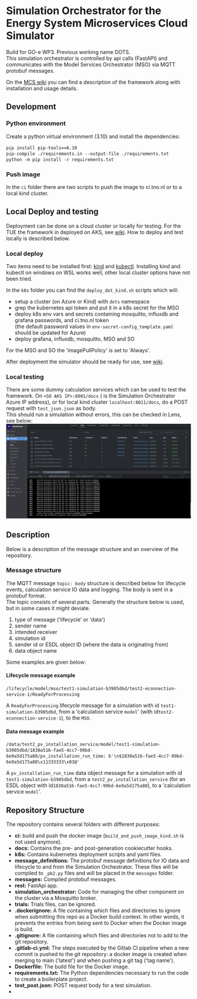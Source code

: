 # Simulation Orchestrator for the Energy System Microservices Cloud Simulator

Build for GO-e WP3. Previous working name DOTS.  
This simulation orchestrator is controlled by api calls (FastAPI) and communicates with the Model Services
Orchestrator (MSO) via MQTT protobuf messages.

On the [MCS wiki](https://ci.tno.nl/gitlab/groups/dots/-/wikis/home) you can find a description of the framework along
with installation and usage details.

## Development

### Python environment

Create a python virtual environment (3.10) and install the dependencies:

```console
pip install pip-tools==6.10
pip-compile ./requirements.in --output-file ./requirements.txt
python -m pip install -r requirements.txt
```

### Push image

In the `ci` folder there are two scripts to push the image to ci.tno.nl or to a local kind cluster.

## Local Deploy and testing

Deployment can be done on a cloud cluster or locally for testing.
For the TUE the framework in deployed on AKS, see
[wiki](https://ci.tno.nl/gitlab/groups/dots/-/wikis/home#installation).
How to deploy and test locally is described below.

### Local deploy

Two items need to be installed first: [kind](https://kind.sigs.k8s.io/) and
[kubectl](https://kubernetes.io/docs/tasks/tools/).
Installing kind and kubectl on windows on WSL works well, other local cluster options have not been tried.

In the `k8s` folder you can find the `deploy_dot_kind.sh` scripts which will:

- setup a cluster (on Azure or Kind) with `dots` namespace
- grep the kubernetes api token and put it in a k8s secret for the MSO
- deploy k8s env vars and secrets containing mosquitto, influxdb and grafana passwords, and ci.tno.nl token  
  (the default password values in `env-secret-config_template.yaml` should be updated for Azure)
- deploy grafana, influxdb, mosquitto, MSO and SO

For the MSO and SO the 'imagePullPolicy' is set to 'Always'.

After deployment the simulator should be ready for use, see
[wiki](https://ci.tno.nl/gitlab/groups/dots/-/wikis/home#usage-run-a-simulation).

### Local testing

There are some dummy calculation services which can be used to test the framework.
On `<SO AKS IP>:8001/docs` (<SO AKS IP> is the Simulation Orchestrator Azure IP address), or for local kind cluster
`localhost:8011/docs`, do a POST request with `test_json.json` as body.  
This should run a simulation without errors, this can be checked in Lens, see below:  
![docs/test_simulation_lens.png](docs/test_simulation_lens.png)

## Description

Below is a description of the message structure and an overview of the repository.

### Message structure

The MQTT message `topic: body` structure is described below for lifecycle events, calculation service IO data and
logging. The body is sent in a protobuf format.  
The topic consists of several parts. Generally the structure below is used, but in some cases it might deviate.

1. type of message ('lifecycle' or 'data')
2. sender name
3. intended receiver
4. simulation id
5. sender id or ESDL object ID (where the data is originating from)
6. data object name

Some examples are given below:

#### Lifecycle message example

```
/lifecycle/model/mso/test1-simulation-b3905dbd/test2-econnection-service-1/ReadyForProcessing
```  

A `ReadyForProcessing` lifecycle message for a simulation with id `test1-simulation-b3905dbd`, from a 'calculation
service `model`' (with id`test2-econnection-service-1`), to the `MSO`.

#### Data message example

```
/data/test2_pv_installation_service/model/test1-simulation-b3905dbd/1830a516-fae5-4cc7-99bd-6e9a5d175a80/pv_installation_run_time: b'\n$1830a516-fae5-4cc7-99bd-6e9a5d175a80\x11333333\x03@'
```

A `pv_installation_run_time` data object message for a simulation with id `test1-simulation-b3905dbd`, from a
`test2_pv_installation_service` (for an ESDL object with id`1830a516-fae5-4cc7-99bd-6e9a5d175a80`), to a 'calculation
service `model`'.

## Repository Structure

The repository contains several folders with different purposes:

- **ci:** build and push the docker image (`build_and_push_image_kind.sh` is not used anymore).
- **docs:** Contains the pre- and post-generation cookiecutter hooks.
- **k8s:** Contains kubernetes deployment scripts and yaml files.
- **message_definitions:** The protobuf message definitions for IO data and lifecycle
  to and from the Simulation Orchestrator. These files will be compiled to `_pb2.py` files and will be placed in the
  `messages` folder.
- **messages:** Compiled protobuf messages.
- **rest:** FastApi app.
- **simulation_orchestrator:** Code for managing the other component on the cluster via a Mosquitto broker.
- **trials:** Trials files, can be ignored.
- **.dockerignore:** A file containing which files and directories to ignore when submitting this repo as a Docker
  build context. In other words, it prevents the entries from being sent to Docker when the Docker image is build.
- **.gitignore:** A file containing which files and directories not to add to the git repository.
- **.gitlab-ci.yml:** The steps executed by the Gitlab CI pipeline when a new commit is pushed to the git repository:
  a docker image is created when merging to main ('latest') and when pushing a git tag ('tag name').
- **Dockerfile:** The build file for the Docker image.
- **requirements.txt:** The Python dependencies necessary to run the code to create a boilerplate project.
- **test_post.json:** POST request body for a test simulation.
- 